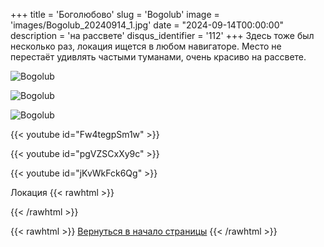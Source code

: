 +++
title = 'Боголюбово'
slug = 'Bogolub'
image = 'images/Bogolub_20240914_1.jpg'
date = "2024-09-14T00:00:00"
description = 'на рассвете'
disqus_identifier = '112'
+++
Здесь тоже был несколько раз, локация ищется в любом навигаторе. Место не перестаёт удивлять частыми туманами, очень красиво на рассвете.

![Bogolub](/images/Bogolub_20240914_2.jpg)

![Bogolub](/images/Bogolub_20240914_3.jpg)

![Bogolub](/images/Bogolub_20240914_4.jpg)

{{< youtube id="Fw4tegpSm1w" >}}

{{< youtube id="pgVZSCxXy9c" >}}

{{< youtube id="jKvWkFck6Qg" >}}

Локация
{{< rawhtml >}}
<script type="text/javascript" charset="utf-8" async src="https://api-maps.yandex.ru/services/constructor/1.0/js/?um=constructor%3A077367027456c82c23a26e1ea7b97af0f6394ebb07ac19ed9ac4de61eb5ecb8b&amp;width=500&amp;height=400&amp;lang=ru_RU&amp;scroll=true"></script>
{{< /rawhtml >}}

{{< rawhtml >}}
<a href="#">Вернуться в начало страницы</a>
{{< /rawhtml >}}
